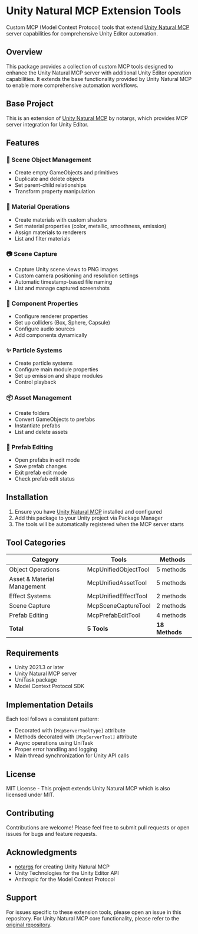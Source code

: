 # Unity Natural MCP Extension Tools

Custom MCP (Model Context Protocol) tools that extend [Unity Natural MCP](https://github.com/notargs/UnityNaturalMCP) server capabilities for comprehensive Unity Editor automation.

## Overview

This package provides a collection of custom MCP tools designed to enhance the Unity Natural MCP server with additional Unity Editor operation capabilities. It extends the base functionality provided by Unity Natural MCP to enable more comprehensive automation workflows.

## Base Project

This is an extension of [Unity Natural MCP](https://github.com/notargs/UnityNaturalMCP) by notargs, which provides MCP server integration for Unity Editor.

## Features

### 🎯 Scene Object Management
- Create empty GameObjects and primitives
- Duplicate and delete objects
- Set parent-child relationships
- Transform property manipulation

### 🎨 Material Operations
- Create materials with custom shaders
- Set material properties (color, metallic, smoothness, emission)
- Assign materials to renderers
- List and filter materials

### 📷 Scene Capture
- Capture Unity scene views to PNG images
- Custom camera positioning and resolution settings
- Automatic timestamp-based file naming
- List and manage captured screenshots

### 🔧 Component Properties
- Configure renderer properties
- Set up colliders (Box, Sphere, Capsule)
- Configure audio sources
- Add components dynamically

### ✨ Particle Systems
- Create particle systems
- Configure main module properties
- Set up emission and shape modules
- Control playback

### 📦 Asset Management
- Create folders
- Convert GameObjects to prefabs
- Instantiate prefabs
- List and delete assets

### 🔧 Prefab Editing
- Open prefabs in edit mode
- Save prefab changes
- Exit prefab edit mode
- Check prefab edit status

## Installation

1. Ensure you have [Unity Natural MCP](https://github.com/notargs/UnityNaturalMCP) installed and configured
2. Add this package to your Unity project via Package Manager
3. The tools will be automatically registered when the MCP server starts

## Tool Categories

| Category | Tools | Methods |
|----------|-------|---------|
| Object Operations | McpUnifiedObjectTool | 5 methods |
| Asset & Material Management | McpUnifiedAssetTool | 5 methods |
| Effect Systems | McpUnifiedEffectTool | 2 methods |
| Scene Capture | McpSceneCaptureTool | 2 methods |
| Prefab Editing | McpPrefabEditTool | 4 methods |
| **Total** | **5 Tools** | **18 Methods** |

## Requirements

- Unity 2021.3 or later
- Unity Natural MCP server
- UniTask package
- Model Context Protocol SDK

## Implementation Details

Each tool follows a consistent pattern:
- Decorated with `[McpServerToolType]` attribute
- Methods decorated with `[McpServerTool]` attribute
- Async operations using UniTask
- Proper error handling and logging
- Main thread synchronization for Unity API calls

## License

MIT License - This project extends Unity Natural MCP which is also licensed under MIT.

## Contributing

Contributions are welcome! Please feel free to submit pull requests or open issues for bugs and feature requests.

## Acknowledgments

- [notargs](https://github.com/notargs) for creating Unity Natural MCP
- Unity Technologies for the Unity Editor API
- Anthropic for the Model Context Protocol

## Support

For issues specific to these extension tools, please open an issue in this repository.
For Unity Natural MCP core functionality, please refer to the [original repository](https://github.com/notargs/UnityNaturalMCP).